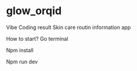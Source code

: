 # glow_orqid
Vibe Coding result
Skin care routin information app

How to start?
Go terminal

Npm install

Npm run dev 
